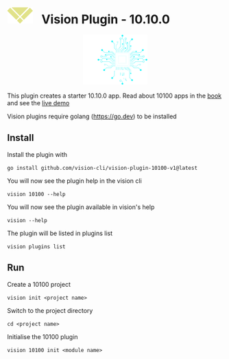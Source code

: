 # ![logo](./images/vision-logo.svg "Vision") &nbsp; Vision Plugin - 10.10.0

<p align="center">
  <img width="150" src="./images/10100.svg" />
</p>

This plugin creates a starter 10.10.0 app. Read about 10100 apps in the [book](https://atos-digital.github.io/10100-book) and see the [live demo](https://10100.digital)

Vision plugins require golang (https://go.dev) to be installed

## Install

Install the plugin with

```
go install github.com/vision-cli/vision-plugin-10100-v1@latest
```

You will now see the plugin help in the vision cli

```
vision 10100 --help
```

You will now see the plugin available in vision's help

```
vision --help
```

The plugin will be listed in plugins list

```
vision plugins list
```

## Run

Create a 10100 project

```
vision init <project name>
```

Switch to the project directory

```
cd <project name>
```

Initialise the 10100 plugin

```
vision 10100 init <module name>
```

